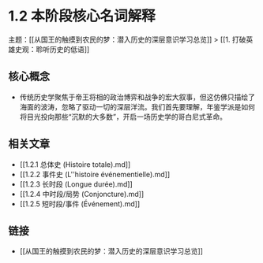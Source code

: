 # 1.2 本阶段核心名词解释

主题：[[从国王的触摸到农民的梦：潜入历史的深层意识学习总览]] > [[1. 打破英雄史观：聆听历史的低语]]

## 核心概念

- 传统历史学聚焦于帝王将相的政治博弈和战争的宏大叙事，但这仿佛只描绘了海面的波涛，忽略了驱动一切的深层洋流。我们首先要理解，年鉴学派是如何将目光投向那些“沉默的大多数”，开启一场历史学的哥白尼式革命。

## 相关文章

- [[1.2.1 总体史 (Histoire totale).md]]
- [[1.2.2 事件史 (L''histoire événementielle).md]]
- [[1.2.3 长时段 (Longue durée).md]]
- [[1.2.4 中时段/局势 (Conjoncture).md]]
- [[1.2.5 短时段/事件 (Événement).md]]

## 链接

- [[从国王的触摸到农民的梦：潜入历史的深层意识学习总览]]
